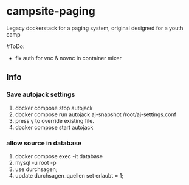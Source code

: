 # campsite-paging
Legacy dockerstack for a paging system, original designed for a youth camp

#ToDo:
- fix auth for vnc & novnc in container mixer

## Info
### Save autojack settings
1. docker compose stop autojack
2. docker compose run autojack aj-snapshot /root/aj-settings.conf       
3. press y to override existing file.
4. docker compose start autojack

### allow source in database
1. docker compose exec -it database
2. mysql -u root -p
3. use durchsagen;
4. update durchsagen_quellen set erlaubt = 1;
